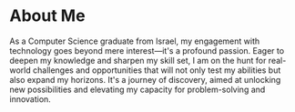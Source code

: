 
# About Me

As a Computer Science graduate from Israel, my engagement with technology goes beyond mere interest—it's a profound passion. Eager to deepen my knowledge and sharpen my skill set, I am on the hunt for real-world challenges and opportunities that will not only test my abilities but also expand my horizons. It's a journey of discovery, aimed at unlocking new possibilities and elevating my capacity for problem-solving and innovation.
